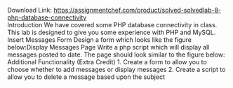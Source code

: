 Download Link: https://assignmentchef.com/product/solved-solvedlab-8-php-database-connectivity
<br>
Introduction We have covered some PHP database connectivity in class. This lab is designed to give you some experience with PHP and MySQL. Insert Messages Form Design a form which looks like the figure below:Display Messages Page Write a php script which will display all messages posted to date. The page should look similar to the figure below: Additional Functionality (Extra Credit) 1. Create a form to allow you to choose whether to add messages or display messages 2. Create a script to allow you to delete a message based upon the subject